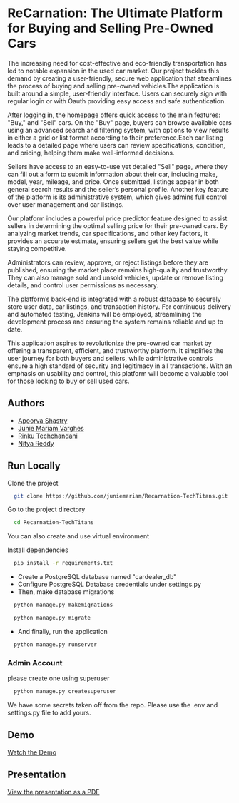 
# ReCarnation: The Ultimate Platform for Buying and Selling Pre-Owned Cars

The increasing need for cost-effective and eco-friendly transportation has led to notable expansion in the used car market. Our project tackles this demand by creating a user-friendly, secure web application that streamlines the process of buying and selling pre-owned vehicles.The application is built around a simple, user-friendly interface. Users can securely sign with regular login or with Oauth providing easy access and safe authentication. 

After logging in, the homepage offers quick access to the main features: "Buy," and "Sell” cars. On the "Buy" page, buyers can browse available cars using an advanced search and filtering system, with options to view results in either a grid or list format according to their preference.Each car listing leads to a detailed page where users can review specifications, condition, and pricing, helping them make well-informed decisions. 

Sellers have access to an easy-to-use yet detailed "Sell" page, where they can fill out a form to submit information about their car, including make, model, year, mileage, and price. Once submitted, listings appear in both general search results and the seller’s personal profile. Another key feature of the platform is its administrative system, which gives admins full control over user management and car listings. 

Our platform includes a powerful price predictor feature designed to assist sellers in determining the optimal selling price for their pre-owned cars. By analyzing market trends, car specifications, and other key factors, it provides an accurate estimate, ensuring sellers get the best value while staying competitive.

Administrators can review, approve, or reject listings before they are published, ensuring the market place remains high-quality and trustworthy. They can also manage sold and unsold vehicles, update or remove listing details, and control user permissions as necessary.

The platform’s back-end is integrated with a robust database to securely store user data, car listings, and transaction history. For continuous delivery and automated testing, Jenkins will be employed, streamlining the development process and ensuring the system remains reliable and up to date.

This application aspires to revolutionize the pre-owned car market by offering a transparent, efficient, and trustworthy platform. It simplifies the user journey for both buyers and sellers, while administrative controls ensure a high standard of security and legitimacy in all transactions. With an emphasis on usability and control, this platform will become a valuable tool for those looking to buy or sell used cars.


## Authors

- [Apoorva Shastry](https://github.com/ApoorvaShastry10)
- [Junie Mariam Varghes](https://github.com/juniemariam)
- [Rinku Techchandani](https://github.com/rinkutek)
- [Nitya Reddy]()


## Run Locally

Clone the project

```bash
  git clone https://github.com/juniemariam/Recarnation-TechTitans.git
```

Go to the project directory

```bash
  cd Recarnation-TechTitans
```

You can also create and use virtual environment

Install dependencies
```bash
  pip install -r requirements.txt
```
- Create a PostgreSQL database named "cardealer_db"
- Configure PostgreSQL Database credentials under settings.py
- Then, make database migrations

```bash
  python manage.py makemigrations
```
```bash
  python manage.py migrate
```
- And finally, run the application
```bash
  python manage.py runserver

```
### Admin Account
please create one using superuser
```bash
  python manage.py createsuperuser
```

We have some secrets taken off from the repo. Please use the .env and settings.py file to add yours.

## Demo 
[Watch the Demo](https://drive.google.com/file/d/1bQt8-tVCdFl4Yc_nGkXGL_pLMdftRrd6/view?usp=sharing)

## Presentation
[View the presentation as a PDF](recarnation-assets/Recarnation-Presentation.pdf)

